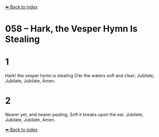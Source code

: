 [⬅️ Back to index](../README.md)

# 058 – Hark, the Vesper Hymn Is Stealing


# 1
Hark! the vesper hymn is stealing
O’er the waters soft and clear;
Jubilate, Jubilate, Jubilate,
Amen.

# 2
Nearer yet, and nearer pealing,
Soft it breaks upon the ear.
Jubilate, Jubilate, Jubilate,
Amen.

[⬅️ Back to index](../README.md)
